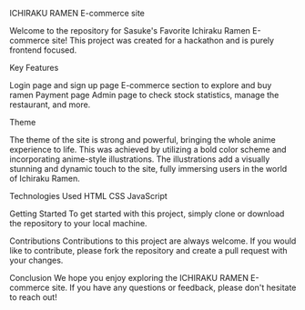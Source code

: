 ICHIRAKU RAMEN E-commerce site

Welcome to the repository for Sasuke's Favorite Ichiraku Ramen E-commerce site! This project was created for a hackathon and is purely frontend focused.



Key Features

Login page and sign up page
E-commerce section to explore and buy ramen
Payment page
Admin page to check stock statistics, manage the restaurant, and more.



Theme

The theme of the site is strong and powerful, bringing the whole anime experience to life. This was achieved by utilizing a bold color scheme and incorporating anime-style illustrations. The illustrations add a visually stunning and dynamic touch to the site, fully immersing users in the world of Ichiraku Ramen.



Technologies Used
HTML
CSS
JavaScript



Getting Started
To get started with this project, simply clone or download the repository to your local machine.



Contributions
Contributions to this project are always welcome. If you would like to contribute, please fork the repository and create a pull request with your changes.



Conclusion
We hope you enjoy exploring the ICHIRAKU RAMEN E-commerce site. If you have any questions or feedback, please don't hesitate to reach out!
